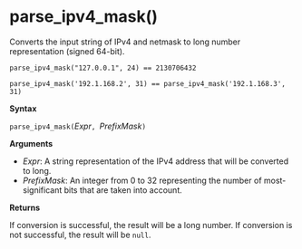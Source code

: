 # parse_ipv4_mask()

Converts the input string of IPv4 and netmask to long number representation (signed 64-bit).

<!-- csl -->
```
parse_ipv4_mask("127.0.0.1", 24) == 2130706432

parse_ipv4_mask('192.1.168.2', 31) == parse_ipv4_mask('192.1.168.3', 31) 
```

**Syntax**

`parse_ipv4_mask(`*Expr*`, `*PrefixMask*`)`

**Arguments**

* *Expr*: A string representation of the IPv4 address that will be converted to long. 
* *PrefixMask*: An integer from 0 to 32 representing the number of most-significant bits that are taken into account.

**Returns**

If conversion is successful, the result will be a long number.
If conversion is not successful, the result will be `null`.
